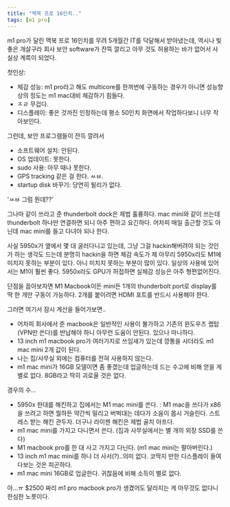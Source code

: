 ```yaml
---
title: "맥북 프로 16인치.."
tags: [m1 pro]
---
```


m1 pro가 달린 맥북 프로 16인치를 무려 5개월간 IT를 닥달해서 받아냈는데, 역시나 빛좋은 개살구라 회사 보안 software가 잔뜩 깔리고 아무 것도 허용하는 바가 없어서 사실상 계륵이 되었다.

첫인상:
- 체감 성능: m1 pro라고 해도 multicore를 한꺼번에 구동하는 경우가 아니면 성능향상의 정도는 m1 mac대비 체감하기 힘들다. 
- ㅈㄹ 무겁다.
- 디스플레이: 좋은 것까진 인정하는데 평소 50인치 화면에서 작업하다보니 너무 작아보인다.

그런데, 보안 프로그램들이 잔득 깔려서
- 소프트웨어 설치: 안된다.
- OS 업데이트: 못한다. 
- sudo 사용: 아무 때나 못한다.
- GPS tracking 같은 걸 한다. ㅆㅂ.
- startup disk 바꾸기: 당연히 될리가 없다.

'ㅆㅂ 그럼 뭔데??'

그나마 같이 쓰라고 준 thunderbolt dock은 제법 훌륭하다. mac mini와 같이 쓰는데 thunderbolt 하나만 연결하면 되니 아주 편하고 요긴하다. 어차피 매일 출근할 것도 아닌데 mac mini를 들고 다녀야 되나 한다.

사실 5950x가 옆에서 몇 대 굴러다니고 있는데, 그냥 그걸 hackin해버려야 되는 것인가 하는 생각도 드는데 분명히 hackin을 하면 체감 속도가 제 아무리 5950x라도 M1에 미치지 못하는 부분이 있다. 아니 미치지 못하는 부분이 많이 있다. 일상의 사용에 있어서는 M1이 훨씬 좋다. 5950x라도 GPU가 허접하면 실체감 성능은 아주 형편없어진다.

단점을 꼽아보자면 M1 Macbook이든 mini든 1개의 thunderbolt port로 display를 딱 한 개만 구동이 가능하다. 2개를 붙이려면 HDMI 포트를 반드시 사용해야 한다. 

그러면 여기서 잠시 계산을 들어가보면..

- 어차피 회사에서 준 macbook은 일반적인 사용이 불가하고 기존의 윈도우즈 랩탑 (VPN만 쓴다)를 반납해야 하니 아무런 도움이 안된다. 있으나 마나하다.
- 13 inch m1 macbook pro가 여러가지로 쓰임새가 있는데 깡통을 사더라도 m1 mac mini 2개 값이 된다.
- 나는 집/사무실 외에는 컴퓨터를 전혀 사용하지 않는다.
- m1 mac mini가 16GB 모델이면 좀 좋겠는데 업글하는데 드는 수고에 비해 얻을 게 별로 없다. 8GB라고 딱히 괴로울 것은 없다.

경우의 수...
- 5950x 한대를 해킨하고 집에서는 M1 mac mini를 쓴다. : M1 mac을 쓰다가 x86을 쓰려고 하면 뭘하든 약간씩 밀리고 버벅대는 데다가 소음이 몹시 거슬린다. 스트레스 받는 해킨 관두자. 더구나 라이젠 해킨은 제법 골치 아프다.
- m1 mac mini를 가지고 다니면서 쓴다. (집과 사무실에서는 별 개의 외장 SSD를 쓴다)
- M1 macbook pro를 한 대 사고 가지고 다닌다. (m1 mac mini는 팔아버린다.)
- 13 inch m1 mac mini를 하나 더 사서(?)..의미 없다. 코딱지 만한 디스플레이 들여다보는 것은 피곤하다.
- m1 mac mini 16GB로 업글한다. 귀찮음에 비해 소득이 별로 없다.

아...ㅠ $2500 짜리 m1 pro macbook pro가 생겼어도 달라지는 게 아무것도 없다니 한심한 노릇이다.

